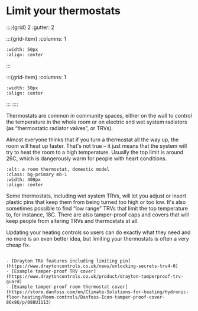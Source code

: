 # Limit your thermostats 

<!-- - 2 star, £ -->

::::{grid} 2
:gutter: 2

:::{grid-item}
:columns: 1
```{image} ../images/cost-1.jpg
:width: 50px
:align: center
```
:::

:::{grid-item}
:columns: 1 
```{image} ../images/2-star.jpg
:width: 50px
:align: center
```
:::
::::


Thermostats are common in community spaces, either on the wall to control the temperature in the whole room or on electric and wet system radiators (as “thermostatic radiator valves”, or TRVs).  

Almost everyone thinks that if you turn a thermostat all the way up, the room will heat up faster. That's not true – it just means that the system will try to heat the room to a high temperature.  Usually the top limit is around 26C, which is dangerously warm for people with heart conditions. 


```{image} ../images/domestic-roomstat-colour-adjusted.jpg
:alt: a room thermostat, domestic model
:class: bg-primary mb-1
:width: 400px
:align: center
```

Some thermostats, including wet system TRVs, will let you adjust or insert plastic pins that keep them from being turned too high or too low.  It's also sometimes possible to find “low range” TRVs that limit the top temperature to, for instance, 18C.  There are also tamper-proof caps and covers that will keep people from altering TRVs and thermostats at all.  

Updating your heating controls so users can do exactly what they need and no more is an even better idea, but limiting your thermostats is often a very cheap fix.  


```{admonition} More information

- [Drayton TRV features including limiting pin](https://www.draytoncontrols.co.uk/news/unlocking-secrets-trv4-0)
- [Example tamper-proof TRV cover](https://www.draytoncontrols.co.uk/product/drayton-tamperproof-trv-guard)
- [Example tamper-proof room thermostat cover](https://store.danfoss.com/en/Climate-Solutions-for-heating/Hydronic-floor-heating/Room-controls/Danfoss-Icon-tamper-proof-cover-86x86/p/088U1113)

```